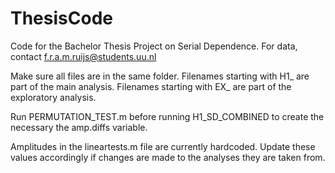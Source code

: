 # ThesisCode
Code for the Bachelor Thesis Project on Serial Dependence. For data, contact f.r.a.m.ruijs@students.uu.nl

Make sure all files are in the same folder.
Filenames starting with H1_ are part of the main analysis.
Filenames starting with EX_ are part of the exploratory analysis.

Run PERMUTATION_TEST.m before running H1_SD_COMBINED to create the necessary the amp.diffs variable. 

Amplitudes in the lineartests.m file are currently hardcoded. Update these values accordingly if changes are made to the analyses they are taken from.







